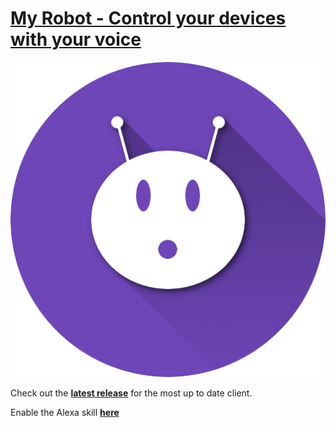 # [My Robot - Control your devices with your voice](https://simple-complexity.github.io/My-Robot/)
![alt text](https://raw.githubusercontent.com/Simple-Complexity/My-Robot/master/My%20Robot%20logo.png)

Check out the **[latest release](https://github.com/Simple-Complexity/My-Robot/releases/latest)** for the most up to date client.

Enable the Alexa skill **[here](https://smile.amazon.com/dp/B01HV33N0W)**
